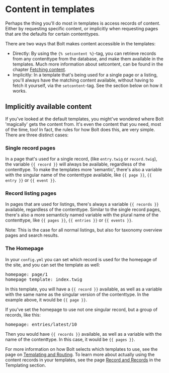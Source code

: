 Content in templates
====================

Perhaps the thing you'll do most in templates is access records of
content. Either by requesting specific content, or implicitly when
requesting pages that are the defaults for certain contenttypes.

There are two ways that Bolt makes content accessible in the templates:

  - Directly: By using the `{% setcontent %}`-tag, you can retrieve
    records from any contenttype from the database, and make them
    available in the templates. Much more information about setcontent,
    can be found in the chapter [Fetching content](content-fetching).
  - Implicitly: In a template that's being used for a single page or a
    listing, you'll always have the matching content available, without
    having to fetch it yourself, via the `setcontent`-tag. See the section
    below on how it works.

Implicitly available content
----------------------------
If you've looked at the default templates, you might've wondered where
Bolt 'magically' gets the content from. It's even the content that you
need, most of the time, too! In fact, the rules for how Bolt does this,
are very simple. There are three distinct cases:

### Single record pages

In a page that's used for a single record, (like `entry.twig` or
`record.twig`), the variable `{{ record }}` will always be available,
regardless of the contenttype. To make the templates more 'semantic',
there's also a variable with the singular name of the contenttype
available, like `{{ page }}`, `{{ entry }}` or `{{ event }}`.

### Record listing pages

In pages that are used for listings, there's always a variable `{{ records
}}` available, regardless of the contenttype. Similar to the single record
pages, there's also a more semanticly named variable with the plural name
of the contenttype, like `{{ pages }}`, `{{ entries }}` or `{{ events }}`.

Note: This is the case for all normal listings, but also for taxonomy
overview pages and search results.

### The Homepage

In your `config.yml` you can set which record is used for the homepage of
the site, and you can set the template as well:

<pre class="brush: plain">
homepage: page/1
homepage_template: index.twig
</pre>

In this template, you will have a `{{ record }}` available, as well as a
variable with the same name as the singular version of the contenttype. In
the example above, it would be `{{ page }}`.

If you've set the homepage to use not one singular record, but a group of
records, like this:

<pre class="brush: plain">
homepage: entries/latest/10
</pre>

Then you would have `{{ records }}` available, as well as a variable with
the name of the contenttype. In this case, it would be `{{ pages }}`.

For more information on how Bolt selects which templates to use, see the
page on [Templating and Routing](templates-routes). To learn more about
actually using the content records in your templates, see the page 
[Record and Records](record-and-records) in the Templating section.
